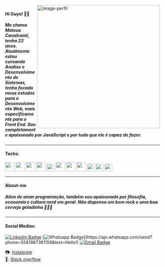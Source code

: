 <img src="https://raw.githubusercontent.com/MicaelliMedeiros/micaellimedeiros/master/image/computer-illustration.png" alt="image-perfil" min-width="400px" max-width="400px" width="400px" align="right">

#### Hi Guys! 🖖🏻
##### Me chamo Mateus Cavalcanti, tenho 22 anos. Atualmente estou cursando Analise e Desenvolvimento de Sistemas, tenho focado meus estudos para o Desenvolvimento Web, mais especificamente para o Front End. Sou completamente apaixonado por JavaScript e por tudo que ele é capaz de fazer.
<hr>

#### Techs: 
<p float=left">
  <img src="https://user-images.githubusercontent.com/60491966/91625431-aa907880-e97d-11ea-9f87-f5b9932ac172.png" width="30px">
  <img src="https://user-images.githubusercontent.com/60491966/91625486-2d193800-e97e-11ea-8b64-1a9f42ad90e9.png" width="30px">
  <img src="https://user-images.githubusercontent.com/71419758/94327809-c9395d80-ff83-11ea-9b0c-068f565225d6.png" width="30px">                                                     <img src="https://user-images.githubusercontent.com/60491966/91625487-2e4a6500-e97e-11ea-95b1-d8146efd6a96.png" width="30px">
  <img src="https://user-images.githubusercontent.com/71419758/93416309-ee3f1980-f87b-11ea-943f-451f6b606af4.png" width="25px"> 
  <img src="https://user-images.githubusercontent.com/60491966/91625491-30acbf00-e97e-11ea-8baf-89077c1fde1a.png" width="30px">
  <img src="https://user-images.githubusercontent.com/71419758/94760298-79d6a100-0378-11eb-911b-334966f2660a.png" width="30px">
  <img src="https://user-images.githubusercontent.com/60491966/91625483-28548400-e97e-11ea-8f3f-4fdf1a45373a.png" width="30px">                                                   
  <img src="https://user-images.githubusercontent.com/60491966/91625490-30142880-e97e-11ea-9995-d155fdf48aff.png" width="25px">
  <img src="https://user-images.githubusercontent.com/60491966/91625781-7d919500-e980-11ea-9e65-d4e8817c6f5d.png" width="25px">
  <img src="https://user-images.githubusercontent.com/60491966/91625587-ee37b200-e97e-11ea-85e5-cc8fa4a9be79.png" width="25px">                                                                                                                          
</p>                                                                                                                             
<hr>

#### About-me
##### Além de amar programação, também sou apaixonado por filosofia, economia e cultura nerd em geral. Não dispenso um bom rock e uma boa cerveja geladinha 🤘🏻🍺

<hr>

#### Social Medias:

  [![Linkedin Badge](https://img.shields.io/badge/-LinkedIn-blue?style=flat-square&logo=Linkedin&logoColor=white&link=https://www.linkedin.com/in/mateus-cavalcanti-a95aa91b5/)](https://www.linkedin.com/in/mateus-cavalcanti-a95aa91b5/)
  [![Whatsapp Badge](https://img.shields.io/badge/-Whatsapp-4CA143?style=flat-square&labelColor=4CA143&logo=whatsapp&logoColor=white&link=https://api.whatsapp.com/send?phone=5581987361156&text=Hello!)](https://api.whatsapp.com/send?phone=5581987361156&text=Hello!)
  [![Gmail Badge](https://img.shields.io/badge/-mateuslcavl@gmail.com-c14438?style=flat-square&logo=Gmail&logoColor=white&link=mailto:mateuslcavl@gmail.com)](mailto:mateuscavl1@gmail.com)
</p>

📷: <a href="https://www.instagram.com/cavalcan7i_/">Instagram</a><br>
💬: <a href="https://pt.stackoverflow.com/users/173117/mateus-cavalcanti">Stack overflow</a>
